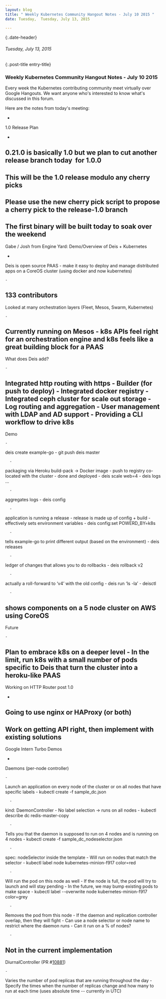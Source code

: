 ```yaml
---
layout: blog
title: " Weekly Kubernetes Community Hangout Notes - July 10 2015 " 
date: Tuesday,  Tuesday, July 13, 2015 

---
```

{:.date-header}
###### Tuesday, July 13, 2015 

{:.post-title entry-title}
### Weekly Kubernetes Community Hangout Notes - July 10 2015 

Every week the Kubernetes contributing community meet virtually over Google Hangouts. We want anyone who's interested to know what's discussed in this forum.  
  
Here are the notes from today's meeting:  
  
  

- 
1.0 Release Plan

  - 
0.21.0 is basically 1.0 but we plan to cut another release branch today &nbsp;for 1.0.0
  - 
This will be the 1.0 release modulo any cherry picks
  - 
Please use the new cherry pick script to propose a cherry pick to the release-1.0 branch
  - 
The first binary will be built today to soak over the weekend
- 
Gabe / Josh from Engine Yard: Demo/Overview of Deis + Kubernetes

  - 
Deis is open source PAAS - make it easy to deploy and manage distributed apps on a CoreOS cluster (using docker and now kubernetes)

    - 
133 contributors
  - 
Looked at many orchestration layers (Fleet, Mesos, Swarm, Kubernetes)

    - 
Currently running on Mesos
    - 
k8s APIs feel right for an orchestration engine and k8s feels like a great building block for a PAAS
  - 
What does Deis add?

    - 
Integrated http routing with https
    - 
Builder (for push to deploy)
    - 
Integrated docker registry
    - 
Integrated ceph cluster for scale out storage
    - 
Log routing and aggregation
    - 
User management with LDAP and AD support
    - 
Providing a CLI workflow to drive k8s
  - 
Demo

    - 
deis create example-go
    - 
git push deis master

      - 
packaging via Heroku build-pack -\> Docker image
      - 
push to registry co-located with the cluster
      - 
done and deployed
    - 
deis scale web=4
    - 
deis logs …

      - 
aggregates logs
    - 
deis config

      - 
application is running a release
      - 
release is made up of config + build
      - 
effectively sets environment variables
    - 
deis config:set POWERD\_BY=k8s

      - 
tells example-go to print different output (based on the environment)
    - 
deis releases

      - 
ledger of changes that allows you to do rollbacks
    - 
deis rollback v2

      - 
actually a roll-forward to ‘v4’ with the old config
    - 
deis run ‘ls -la’
    - 
deisctl

      - 
shows components on a 5 node cluster on AWS using CoreOS
  - 
Future

    - 
Plan to embrace k8s on a deeper level
    - 
In the limit, run k8s with a small number of pods specific to Deis that turn the cluster into a heroku-like PAAS
- 
Working on HTTP Router post 1.0

  - 
Going to use nginx or HAProxy (or both)
  - 
Work on getting API right, then implement with existing solutions
- 
Google Intern Turbo Demos

  - 
Daemons (per-node controller)

    - 
Launch an application on every node of the cluster or on all nodes that have specific labels
    - 
kubectl create -f sample\_dc.json

      - 
kind: DaemonController
      - 
No label selection → runs on all nodes
    - 
kubectl describe dc redis-master-copy

      - 
Tells you that the daemon is supposed to run on 4 nodes and is running on 4 nodes
    - 
kubectl create -f sample\_dc\_nodeselector.json

      - 
spec: nodeSelector inside the template
      - 
Will run on nodes that match the selector
    - 
kubectl label node kubernetes-minion-f917 color=red

      - 
Will run the pod on this node as well
      - 
If the node is full, the pod will try to launch and will stay pending
      - 
In the future, we may bump existing pods to make space
    - 
kubectl label --overwrite node kubernetes-minion-f917 color=grey

      - 
Removes the pod from this node
    - 
If the daemon and replication controller overlap, then they will fight
    - 
Can use a node selector or node name to restrict where the daemon runs
    - 
Can it run on a % of nodes?

      - 
Not in the current implementation
  - 
DiurnalController (PR #[10881](https://github.com/GoogleCloudPlatform/kubernetes/pull/10881))

    - 
Varies the number of pod replicas that are running throughout the day
    - Specify the times when the number of replicas change and how many to run at each time (uses absolute time -- currently in UTC)

